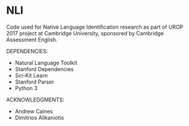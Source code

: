 # NLI


Code used for Native Language Identification research as part of UROP 2017 project at Cambridge University, sponsored by Cambridge Assessment English. 

DEPENDENCIES:
* Natural Language Toolkit
* Stanford Dependencies
* Sci-Kit Learn
* Stanford Parser
* Python 3




ACKNOWLEDGMENTS:
* Andrew Caines
* Dimitrios Alikaniotis
